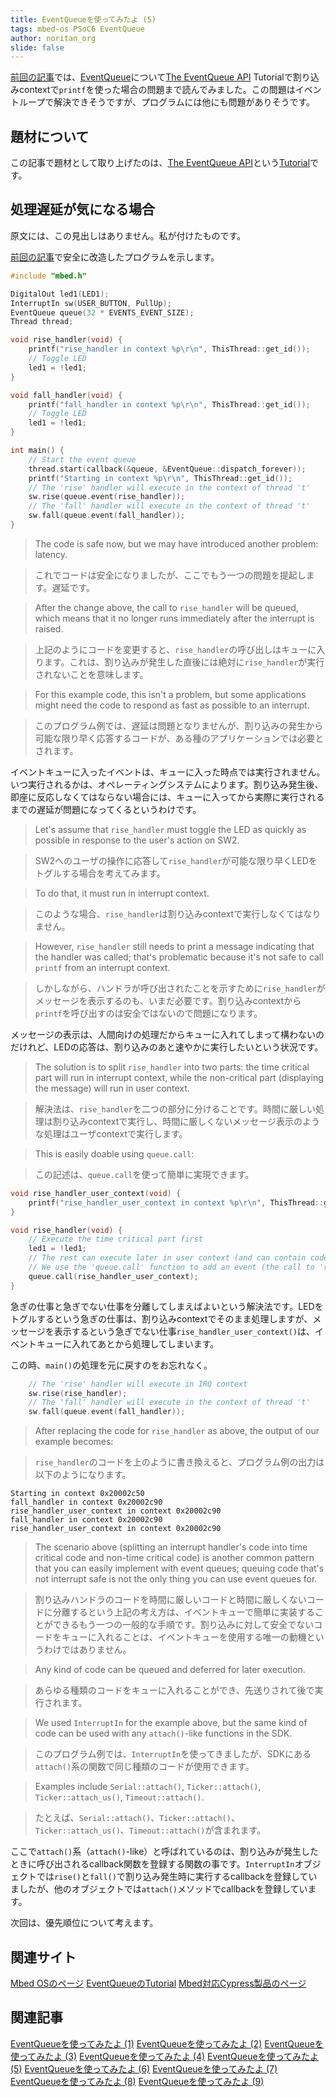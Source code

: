 ```yaml
---
title: EventQueueを使ってみたよ (5)
tags: mbed-os PSoC6 EventQueue
author: noritan_org
slide: false
---
```

[前回の記事][(4)]では、[EventQueue]について[The EventQueue API] Tutorialで割り込みcontextで`printf`を使った場合の問題まで読んでみました。この問題はイベントループで解決できそうですが、プログラムには他にも問題がありそうです。

## 題材について

この記事で題材として取り上げたのは、[The EventQueue API]という[Tutorial]です。

## 処理遅延が気になる場合

原文には、この見出しはありません。私が付けたものです。

[前回の記事][(4)]で安全に改造したプログラムを示します。

```cpp
#include "mbed.h"

DigitalOut led1(LED1);
InterruptIn sw(USER_BUTTON, PullUp);
EventQueue queue(32 * EVENTS_EVENT_SIZE);
Thread thread;

void rise_handler(void) {
    printf("rise_handler in context %p\r\n", ThisThread::get_id());
    // Toggle LED
    led1 = !led1;
}

void fall_handler(void) {
    printf("fall_handler in context %p\r\n", ThisThread::get_id());
    // Toggle LED
    led1 = !led1;
}

int main() {
    // Start the event queue
    thread.start(callback(&queue, &EventQueue::dispatch_forever));
    printf("Starting in context %p\r\n", ThisThread::get_id());
    // The 'rise' handler will execute in the context of thread 't'
    sw.rise(queue.event(rise_handler));
    // The 'fall' handler will execute in the context of thread 't'
    sw.fall(queue.event(fall_handler));
}
```

> The code is safe now, but we may have introduced another problem: latency.

> これでコードは安全になりましたが、ここでもう一つの問題を提起します。遅延です。

> After the change above, the call to `rise_handler` will be queued, which means that it no longer runs immediately after the interrupt is raised.

> 上記のようにコードを変更すると、`rise_handler`の呼び出しはキューに入ります。これは、割り込みが発生した直後には絶対に`rise_handler`が実行されないことを意味します。

> For this example code, this isn't a problem, but some applications might need the code to respond as fast as possible to an interrupt.

> このプログラム例では、遅延は問題となりませんが、割り込みの発生から可能な限り早く応答するコードが、ある種のアプリケーションでは必要とされます。

イベントキューに入ったイベントは、キューに入った時点では実行されません。いつ実行されるかは、オペレーティングシステムによります。割り込み発生後、即座に反応しなくてはならない場合には、キューに入ってから実際に実行されるまでの遅延が問題になってくるというわけです。

> Let's assume that `rise_handler` must toggle the LED as quickly as possible in response to the user's action on SW2.

> SW2へのユーザの操作に応答して`rise_handler`が可能な限り早くLEDをトグルする場合を考えてみます。

> To do that, it must run in interrupt context.

> このような場合、`rise_handler`は割り込みcontextで実行しなくてはなりません。

> However, `rise_handler` still needs to print a message indicating that the handler was called; that's problematic because it's not safe to call `printf` from an interrupt context.

> しかしながら、ハンドラが呼び出されたことを示すために`rise_handler`がメッセージを表示するのも、いまだ必要です。割り込みcontextから`printf`を呼び出すのは安全ではないので問題になります。

メッセージの表示は、人間向けの処理だからキューに入れてしまって構わないのだけれど、LEDの応答は、割り込みのあと速やかに実行したいという状況です。

> The solution is to split `rise_handler` into two parts: the time critical part will run in interrupt context, while the non-critical part (displaying the message) will run in user context.

> 解決法は、`rise_handler`を二つの部分に分けることです。時間に厳しい処理は割り込みcontextで実行し、時間に厳しくないメッセージ表示のような処理はユーザcontextで実行します。

> This is easily doable using `queue.call`:

> この記述は、`queue.call`を使って簡単に実現できます。

```cpp
void rise_handler_user_context(void) {
    printf("rise_handler_user_context in context %p\r\n", ThisThread::get_id());
}

void rise_handler(void) {
    // Execute the time critical part first
    led1 = !led1;
    // The rest can execute later in user context (and can contain code that's not interrupt safe).
    // We use the 'queue.call' function to add an event (the call to 'rise_handler_user_context') to the queue.
    queue.call(rise_handler_user_context);
}
```

急ぎの仕事と急ぎでない仕事を分離してしまえばよいという解決法です。LEDをトグルするという急ぎの仕事は、割り込みcontextでそのまま処理しますが、メッセージを表示するという急ぎでない仕事`rise_handler_user_context()`は、イベントキューに入れてあとから処理してしまいます。

この時、`main()`の処理を元に戻すのをお忘れなく。

```cpp
    // The 'rise' handler will execute in IRQ context
    sw.rise(rise_handler);
    // The 'fall' handler will execute in the context of thread 't'
    sw.fall(queue.event(fall_handler));
```

> After replacing the code for `rise_handler` as above, the output of our example becomes:

> `rise_handler`のコードを上のように書き換えると、プログラム例の出力は以下のようになります。

```plaintext
Starting in context 0x20002c50
fall_handler in context 0x20002c90
rise_handler_user_context in context 0x20002c90
fall_handler in context 0x20002c90
rise_handler_user_context in context 0x20002c90
```

> The scenario above (splitting an interrupt handler's code into time critical code and non-time critical code) is another common pattern that you can easily implement with event queues; queuing code that's not interrupt safe is not the only thing you can use event queues for.

> 割り込みハンドラのコードを時間に厳しいコードと時間に厳しくないコードに分離するという上記の考え方は、イベントキューで簡単に実装することができるもう一つの一般的な手順です。割り込みに対して安全でないコードをキューに入れることは、イベントキューを使用する唯一の動機というわけではありません。

> Any kind of code can be queued and deferred for later execution.

> あらゆる種類のコードをキューに入れることができ、先送りされて後で実行されます。

> We used `InterruptIn` for the example above, but the same kind of code can be used with any `attach()`-like functions in the SDK.

> このプログラム例では、`InterruptIn`を使ってきましたが、SDKにある`attach()`系の関数で同じ種類のコードが使用できます。

> Examples include `Serial::attach()`, `Ticker::attach()`, `Ticker::attach_us()`, `Timeout::attach()`.

> たとえば、`Serial::attach()`、`Ticker::attach()`、`Ticker::attach_us()`、`Timeout::attach()`が含まれます。

ここで`attach()`系（`attach()`-like）と呼ばれているのは、割り込みが発生したときに呼び出されるcallback関数を登録する関数の事です。`InterruptIn`オブジェクトでは`rise()`と`fall()`で割り込み発生時に実行するcallbackを登録していましたが、他のオブジェクトでは`attach()`メソッドでcallbackを登録しています。

次回は、優先順位について考えます。

## 関連サイト
[Mbed OSのページ][Mbed OS]
[EventQueueのTutorial][The EventQueue API]
[Mbed対応Cypress製品のページ][mbed cypress]

## 関連記事
[EventQueueを使ってみたよ (1)][(1)]
[EventQueueを使ってみたよ (2)][(2)]
[EventQueueを使ってみたよ (3)][(3)]
[EventQueueを使ってみたよ (4)][(4)]
[EventQueueを使ってみたよ (5)][(5)]
[EventQueueを使ってみたよ (6)][(6)]
[EventQueueを使ってみたよ (7)][(7)]
[EventQueueを使ってみたよ (8)][(8)]
[EventQueueを使ってみたよ (9)][(9)]

[(1)]:https://qiita.com/noritan_org/items/89406171ea7bcef2a665
[(2)]:https://qiita.com/noritan_org/items/ff72ae6a4398ba6d3432
[(3)]:https://qiita.com/noritan_org/items/d8333c74fb8d2ef8a8de
[(4)]:https://qiita.com/noritan_org/items/65d579f722002ea12a6c
[(5)]:https://qiita.com/noritan_org/items/172ca6c62fe4b36767d4
[(6)]:https://qiita.com/noritan_org/items/cc4a0ab2c6ff9c0aa5ec
[(7)]:https://qiita.com/noritan_org/items/83d2728811220c2c44ad
[(8)]:https://qiita.com/noritan_org/items/58316099f9ef45bc56bd
[(9)]:https://qiita.com/noritan_org/items/fa35cc2e07c1841f5eb2
[PSoC 6]:https://www.cypress.com/psoc6
[Mbed OS]:https://www.mbed.com/platform/mbed-os/
[mbed cypress]:https://os.mbed.com/teams/Cypress/
[EventQueue]:https://os.mbed.com/docs/mbed-os/v5.15/apis/eventqueue.html
[The EventQueue API]:https://os.mbed.com/docs/mbed-os/v5.15/tutorials/the-eventqueue-api.html
[Tutorial]:https://os.mbed.com/docs/mbed-os/v5.15/tutorials/index.html
